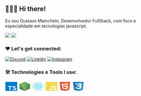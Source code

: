 ## 🙎🏼‍♂️ Hi there!

Eu sou Gustavo Mainchein,
Desenvolvedor FullStack, com foco e especialidade em tecnologias javascript.

<div>
  <img height="180em" src="https://github-readme-stats.vercel.app/api?username=gugamainchein&show_icons=true&theme=tokyonight"/>
  <img height="180em" src="https://github-readme-stats.vercel.app/api/top-langs/?username=gugamainchein&layout=compact&theme=tokyonight"/>
</div>

### ❤️ Let's get connected:

[![Discord](https://img.shields.io/badge/Discord-7289DA?style=for-the-badge&logo=discord&logoColor=white)](https://discord.gg/Qdtxrtcw)
[![Linkdin](https://img.shields.io/badge/LinkedIn-0077B5?style=for-the-badge&logo=linkedin&logoColor=white)](https://www.linkedin.com/in/gustavosantos14/)
[![Instagram](https://img.shields.io/badge/Instagram-E4405F?style=for-the-badge&logo=instagram&logoColor=white)](https://www.instagram.com/gugamainchein/)

### 🛠️ Technologies e Tools I use:

<div>
<img align="center" alt="Gustavo-Ts" height="30" width="40" src="https://raw.githubusercontent.com/devicons/devicon/master/icons/typescript/typescript-plain.svg">
<img align="center" alt="Gustavo-Node" height="30" width="40" src="https://raw.githubusercontent.com/github/explore/80688e429a7d4ef2fca1e82350fe8e3517d3494d/topics/nodejs/nodejs.png">
<img align="center" alt="Gustavo-React" height="30" width="40" src="https://raw.githubusercontent.com/devicons/devicon/master/icons/react/react-original.svg">
<img align="center" alt="Gustavo-Js" height="30" width="40" src="https://raw.githubusercontent.com/devicons/devicon/master/icons/javascript/javascript-plain.svg">
<img align="center" alt="Gustavo-HTML" height="30" width="40" src="https://raw.githubusercontent.com/devicons/devicon/master/icons/html5/html5-original.svg">
<img align="center" alt="Gustavo-CSS" height="30" width="40" src="https://raw.githubusercontent.com/devicons/devicon/master/icons/css3/css3-original.svg">
</div>
